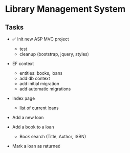 # Library Management System

## Tasks

- ✅ Init new ASP MVC project
    - test
    - cleanup (bootstrap, jquery, styles)

- EF context
    - entities: books, loans
    - add db context
    - add initial migration
    - add automatic migrations

- Index page
    - list of current loans

- Add a new loan

- Add a book to a loan
    - Book search (Title, Author, ISBN)

- Mark a loan as returned
